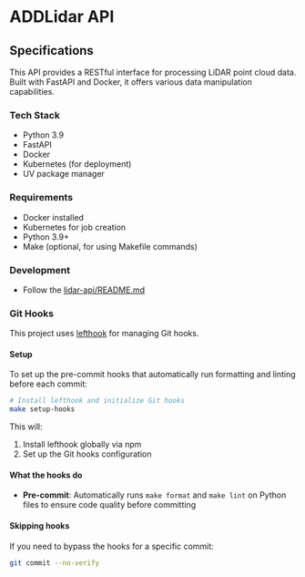 # ADDLidar API

## Specifications

This API provides a RESTful interface for processing LiDAR point cloud data. Built with FastAPI and Docker, it offers various data manipulation capabilities.

### Tech Stack

- Python 3.9
- FastAPI
- Docker
- Kubernetes (for deployment)
- UV package manager

### Requirements

- Docker installed
- Kubernetes for job creation
- Python 3.9+
- Make (optional, for using Makefile commands)

### Development

- Follow the [lidar-api/README.md](lidar-api/README.md)

### Git Hooks

This project uses [lefthook](https://github.com/evilmartians/lefthook) for managing Git hooks.

#### Setup

To set up the pre-commit hooks that automatically run formatting and linting before each commit:

```bash
# Install lefthook and initialize Git hooks
make setup-hooks
```

This will:

1. Install lefthook globally via npm
2. Set up the Git hooks configuration

#### What the hooks do

- **Pre-commit**: Automatically runs `make format` and `make lint` on Python files to ensure code quality before committing

#### Skipping hooks

If you need to bypass the hooks for a specific commit:

```bash
git commit --no-verify
```
